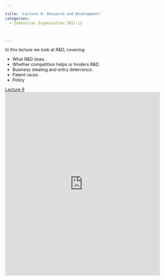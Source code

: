 ```yaml
---

title: 'Lecture 9: Research and Development'
categories:
  - Industrial Organization 2011-12



---
```

In this lecture we look at R&amp;D, covering:

<ul><li>What R&amp;D does.</li><li>Whether competition helps or hinders R&amp;D.</li><li>Business stealing and entry deterrence.</li><li>Patent races.</li><li>Policy</li></ul><a title="View Lecture 9 on Scribd" href="https://www.scribd.com/doc/74516931/Lecture-9" >Lecture 9</a><iframe src="https://www.scribd.com/embeds/74516931/content?start_page=1&view_mode=slideshow&access_key=key-12nbufad8ey6lara3y57" data-auto-height="true" data-aspect-ratio="1.33333333333333" scrolling="no" width="100%" height="600" frameborder="0"></iframe>